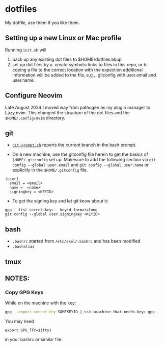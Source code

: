 # dotfiles

My dotfile, use them if you like them.

## Setting up a new Linux or Mac profile
Running `init.sh` will

1. back up any existing dot files to $HOME/dotfiles.bkup
2. set up dot files by
   a. create symbolic links to files in this repo, or
   b. coping a file to the correct location with the expection additional
   information will be added to the file, e.g., .gitconfig with user.email and
   user.name.

## Configure Neovim
Late August 2024 I moved way from pathogen as my plugin manager to Lazy.nvim.
This changed the structure of the dot files and the `$HOME/.config/nvim`
directory.

## git
* [`git-prompt.sh`](https://raw.githubusercontent.com/git/git/master/contrib/completion/git-prompt.sh)
  reports the current branch in the bash prompt.

* On a new machine, use the gitconfig file herein to get the basics of
  `$HOME/.gitconfig` set up.  Makesure to add the following section via `git
  config --global user.email` and `git config --global user.name` or explicitly
  in the `$HOME/.gitconfig` file.

```
[user]
  email = <email>
  name =  <name>
  signingkey = <KEYID>
```

* To get the signing key and let git know about it:
[](https://docs.github.com/en/authentication/managing-commit-signature-verification/telling-git-about-your-signing-key)

```
gpg --list-secret-keys --keyid-format=long
git config --global user.signingkey <KEYID>
```

## bash

* `.bashrc` started from `/etc/skel/.bashrc` and has been modified
* `.bashalias`

## tmux


## NOTES:

### Copy GPG Keys
While on the machine with the key:

```bash
gpg --export-secret-key SOMEKEYID | ssh <machine-that-needs-key> gpg --import
```

You may need
```
export GPG_TTY=$(tty)
```
in your bashrc or similar file
